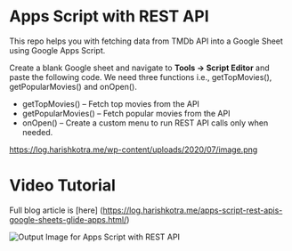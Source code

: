 # Apps Script with REST API

This repo helps you with fetching data from TMDb API into a Google Sheet using Google Apps Script.

Create a blank Google sheet and navigate to **Tools -> Script Editor** and paste the following code. We need three functions i.e., getTopMovies(), getPopularMovies() and onOpen().

* getTopMovies() – Fetch top movies from the API
* getPopularMovies() – Fetch popular movies from the API
* onOpen() – Create a custom menu to run REST API calls only when needed.

https://log.harishkotra.me/wp-content/uploads/2020/07/image.png

# Video Tutorial

Full blog article is [here] (https://log.harishkotra.me/apps-script-rest-apis-google-sheets-glide-apps.html/)

![Output Image for Apps Script with REST API](https://log.harishkotra.me/wp-content/uploads/2020/07/image.png)
